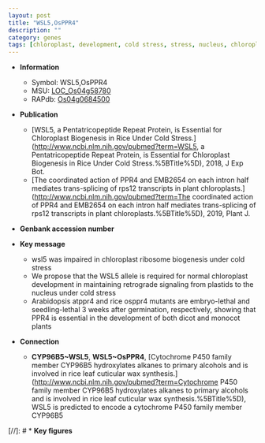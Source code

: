 ```yaml
---
layout: post
title: "WSL5,OsPPR4"
description: ""
category: genes
tags: [chloroplast, development, cold stress, stress, nucleus, chloroplast development]
---
```


* **Information**  
    + Symbol: WSL5,OsPPR4  
    + MSU: [LOC_Os04g58780](http://rice.uga.edu/cgi-bin/ORF_infopage.cgi?orf=LOC_Os04g58780)  
    + RAPdb: [Os04g0684500](http://rapdb.dna.affrc.go.jp/viewer/gbrowse_details/irgsp1?name=Os04g0684500)  

* **Publication**  
    + [WSL5, a Pentatricopeptide Repeat Protein, is Essential for Chloroplast Biogenesis in Rice Under Cold Stress.](http://www.ncbi.nlm.nih.gov/pubmed?term=WSL5, a Pentatricopeptide Repeat Protein, is Essential for Chloroplast Biogenesis in Rice Under Cold Stress.%5BTitle%5D), 2018, J Exp Bot.
    + [The coordinated action of PPR4 and EMB2654 on each intron half mediates trans-splicing of rps12 transcripts in plant chloroplasts.](http://www.ncbi.nlm.nih.gov/pubmed?term=The coordinated action of PPR4 and EMB2654 on each intron half mediates trans-splicing of rps12 transcripts in plant chloroplasts.%5BTitle%5D), 2019, Plant J.

* **Genbank accession number**  

* **Key message**  
    + wsl5 was impaired in chloroplast ribosome biogenesis under cold stress
    + We propose that the WSL5 allele is required for normal chloroplast development in maintaining retrograde signaling from plastids to the nucleus under cold stress
    + Arabidopsis atppr4 and rice osppr4 mutants are embryo-lethal and seedling-lethal 3 weeks after germination, respectively, showing that PPR4 is essential in the development of both dicot and monocot plants

* **Connection**  
    + __CYP96B5~WSL5__, __WSL5~OsPPR4__, [Cytochrome P450 family member CYP96B5 hydroxylates alkanes to primary alcohols and is involved in rice leaf cuticular wax synthesis.](http://www.ncbi.nlm.nih.gov/pubmed?term=Cytochrome P450 family member CYP96B5 hydroxylates alkanes to primary alcohols and is involved in rice leaf cuticular wax synthesis.%5BTitle%5D),  WSL5 is predicted to encode a cytochrome P450 family member CYP96B5

[//]: # * **Key figures**  


